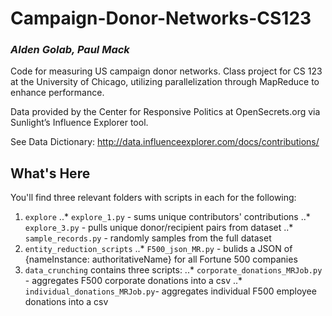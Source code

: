 # Campaign-Donor-Networks-CS123
### _Alden Golab, Paul Mack_
Code for measuring US campaign donor networks. Class project for CS 123 at the University of Chicago, utilizing parallelization through MapReduce to enhance performance. 

Data provided by the Center for Responsive Politics at OpenSecrets.org via Sunlight’s Influence Explorer tool.

See Data Dictionary:
http://data.influenceexplorer.com/docs/contributions/

## What's Here

You'll find three relevant folders with scripts in each for the following:

1. `explore` 
..* `explore_1.py` - sums unique contributors' contributions
..* `explore_3.py` - pulls unique donor/recipient pairs from dataset
..* `sample_records.py` - randomly samples from the full dataset
2. `entity_reduction_scripts`
..* `F500_json_MR.py` - bulids a JSON of {nameInstance: authoritativeName} for all Fortune 500 companies
3. `data_crunching` contains three scripts: 
..* `corporate_donations_MRJob.py` - aggregates F500 corporate donations into a csv
..* `individual_donations_MRJob.py`- aggregates individual F500 employee donations into a csv
